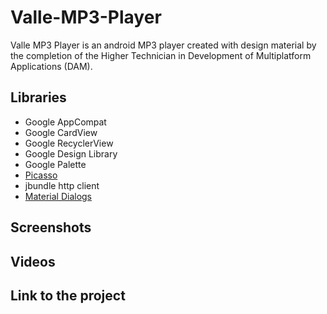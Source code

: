 # Valle-MP3-Player

Valle MP3 Player is an android MP3 player created with design material by the completion of the Higher Technician in Development of Multiplatform Applications (DAM).

## Libraries
* Google AppCompat
* Google CardView
* Google RecyclerView
* Google Design Library
* Google Palette
* <a href="https://github.com/square/picasso">Picasso</a>
* jbundle http client
* <a href="https://github.com/afollestad/material-dialogs">Material Dialogs</a>

## Screenshots

## Videos

## Link to the project
